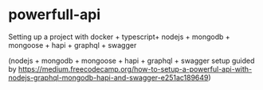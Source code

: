 # powerfull-api
Setting up a project with docker + typescript+ nodejs + mongodb + mongoose + hapi + graphql + swagger 

(nodejs + mongodb + mongoose + hapi + graphql + swagger setup guided by https://medium.freecodecamp.org/how-to-setup-a-powerful-api-with-nodejs-graphql-mongodb-hapi-and-swagger-e251ac189649)
